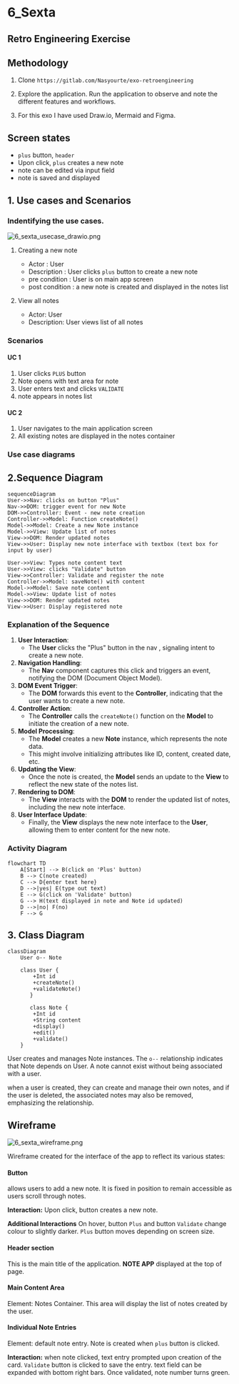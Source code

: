 # 6_Sexta 
## Retro Engineering Exercise

## Methodology
1. Clone `https://gitlab.com/Nasyourte/exo-retroengineering`

2. Explore the application. Run the application to observe and note the different features and workflows.

3. For this exo I have used Draw.io, Mermaid and Figma.

## Screen states

* `plus` button, `header`
* Upon click, `plus` creates a new note
* note can be edited via input field
* note is saved and displayed

## 1. Use cases and Scenarios
### Indentifying the use cases.

![6_sexta_usecase_drawio.png](imgs/6_sexta_usecase_drawio.png)

1. Creating a new note

    * Actor : User
    * Description : User clicks `plus` button to create a new note
    * pre condition : User is on main app screen
    * post condition : a new note is created and displayed in the notes list

2. View all notes

    * Actor: User
    * Description: User views list of all notes

### Scenarios

#### UC 1

1. User clicks `PLUS` button
2. Note opens with text area for note
3. User enters text and clicks `VALIDATE`
4. note appears in notes list

#### UC 2

1. User navigates to the main application screen
2. All existing notes are displayed in the notes container

### Use case diagrams

## 2.Sequence Diagram

```mermaid
sequenceDiagram
User->>Nav: clicks on button "Plus"
Nav->>DOM: trigger event for new Note
DOM->>Controller: Event - new note creation
Controller->>Model: Function createNote()
Model->>Model: Create a new Note instance
Model->>View: Update list of notes
View->>DOM: Render updated notes
View->>User: Display new note interface with textbox (text box for input by user)

User->>View: Types note content text
User->>View: clicks "Validate" button
View->>Controller: Validate and register the note
Controller->>Model: saveNote() with content
Model->>Model: Save note content
Model->>View: Update list of notes
View->>DOM: Render updated notes
View->>User: Display registered note 

```

### Explanation of the Sequence

1. **User Interaction**:
    - The **User** clicks the "Plus" button in the nav , signaling intent to create a new note.
2. **Navigation Handling**:
    - The **Nav** component captures this click and triggers an event, notifying the DOM (Document Object Model).
3. **DOM Event Trigger**:
    - The **DOM** forwards this event to the **Controller**, indicating that the user wants to create a new note.
4. **Controller Action**:
    - The **Controller** calls the `createNote()` function on the **Model** to initiate the creation of a new note.
5. **Model Processing**:
    - The **Model** creates a new **Note** instance, which represents the note data.
    - This might involve initializing attributes like ID, content, created date, etc.
6. **Updating the View**:
    - Once the note is created, the **Model** sends an update to the **View** to reflect the new state of the notes list.
7. **Rendering to DOM**:
    - The **View** interacts with the **DOM** to render the updated list of notes, including the new note interface.
8. **User Interface Update**:
    - Finally, the **View** displays the new note interface to the **User**, allowing them to enter content for the new note.

### Activity Diagram

```mermaid
flowchart TD
    A[Start] --> B(click on 'Plus' button)
    B --> C(note created)
    C --> D{enter text here}
    D -->|yes| E(type out text) 
    E --> G(click on 'Validate' button)
    G --> H(text displayed in note and Note id updated)
    D -->|no| F(no)
    F --> G
```
## 3. Class Diagram

```mermaid
classDiagram
	User o-- Note
   
    class User {
	    +Int id
	    +createNote()
	    +validateNote()
	   } 
	   
	   class Note {
        +Int id
        +String content
        +display()
        +edit()
        +validate()
    }
```

User creates and manages Note instances.
The `o--` relationship indicates that Note depends on User. A note cannot exist without being associated with a user.

when a user is created, they can create and manage their own notes, and if the user is deleted, the associated notes may also be removed, emphasizing the relationship.

## Wireframe

![6_sexta_wireframe.png](imgs/6_sexta_wireframe.png)

Wireframe created for the interface of the app to reflect its various states:

#### Button
allows users to add a new note. It is fixed in position to remain accessible as users scroll through notes.

**Interaction:**
Upon click, button creates a new note.

**Additional Interactions**
On hover, button `Plus` and button `Validate` change colour to
slightly darker.
`Plus` button moves depending on screen size.

#### Header section
This is the main title of the application.
**NOTE APP** displayed at the top of page.

#### Main Content Area
Element: Notes Container.
This area will display the list of notes created by the user.

#### Individual Note Entries
Element: default note entry.
Note is created when `plus` button is clicked.

**Interaction:**
when note clicked, text entry prompted upon creation of the card.
`Validate` button is clicked to save the entry.
text field can be expanded with bottom right bars.
Once validated, note number turns green.